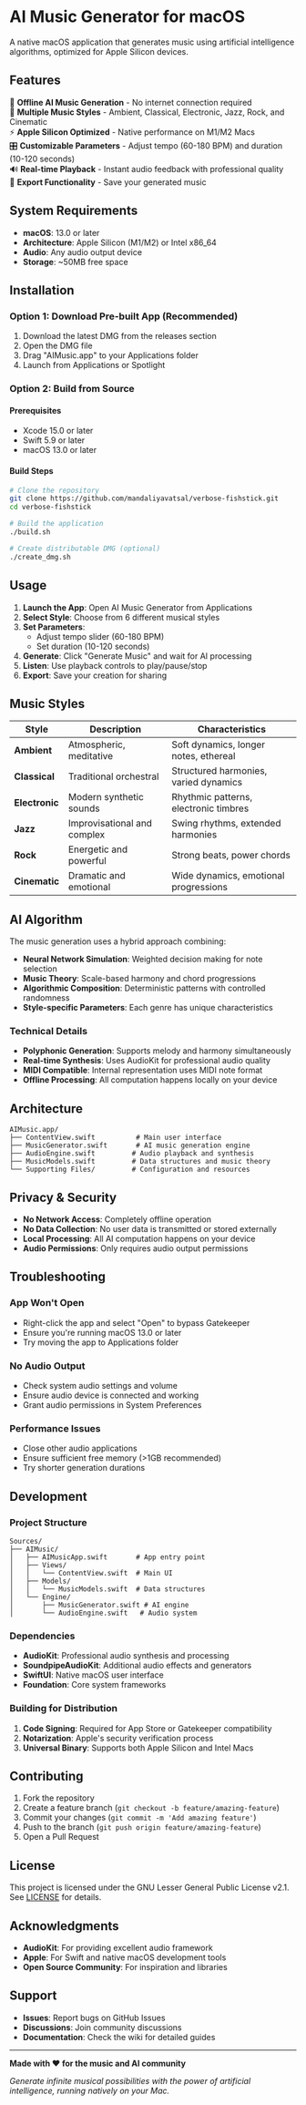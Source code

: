 # AI Music Generator for macOS

A native macOS application that generates music using artificial intelligence algorithms, optimized for Apple Silicon devices.

## Features

🎵 **Offline AI Music Generation** - No internet connection required  
🎨 **Multiple Music Styles** - Ambient, Classical, Electronic, Jazz, Rock, and Cinematic  
⚡ **Apple Silicon Optimized** - Native performance on M1/M2 Macs  
🎛️ **Customizable Parameters** - Adjust tempo (60-180 BPM) and duration (10-120 seconds)  
🔊 **Real-time Playback** - Instant audio feedback with professional quality  
💾 **Export Functionality** - Save your generated music  

## System Requirements

- **macOS**: 13.0 or later
- **Architecture**: Apple Silicon (M1/M2) or Intel x86_64
- **Audio**: Any audio output device
- **Storage**: ~50MB free space

## Installation

### Option 1: Download Pre-built App (Recommended)
1. Download the latest DMG from the releases section
2. Open the DMG file
3. Drag "AIMusic.app" to your Applications folder
4. Launch from Applications or Spotlight

### Option 2: Build from Source

#### Prerequisites
- Xcode 15.0 or later
- Swift 5.9 or later
- macOS 13.0 or later

#### Build Steps
```bash
# Clone the repository
git clone https://github.com/mandaliyavatsal/verbose-fishstick.git
cd verbose-fishstick

# Build the application
./build.sh

# Create distributable DMG (optional)
./create_dmg.sh
```

## Usage

1. **Launch the App**: Open AI Music Generator from Applications
2. **Select Style**: Choose from 6 different musical styles
3. **Set Parameters**: 
   - Adjust tempo slider (60-180 BPM)
   - Set duration (10-120 seconds)
4. **Generate**: Click "Generate Music" and wait for AI processing
5. **Listen**: Use playback controls to play/pause/stop
6. **Export**: Save your creation for sharing

## Music Styles

| Style | Description | Characteristics |
|-------|-------------|-----------------|
| **Ambient** | Atmospheric, meditative | Soft dynamics, longer notes, ethereal |
| **Classical** | Traditional orchestral | Structured harmonies, varied dynamics |
| **Electronic** | Modern synthetic sounds | Rhythmic patterns, electronic timbres |
| **Jazz** | Improvisational and complex | Swing rhythms, extended harmonies |
| **Rock** | Energetic and powerful | Strong beats, power chords |
| **Cinematic** | Dramatic and emotional | Wide dynamics, emotional progressions |

## AI Algorithm

The music generation uses a hybrid approach combining:

- **Neural Network Simulation**: Weighted decision making for note selection
- **Music Theory**: Scale-based harmony and chord progressions
- **Algorithmic Composition**: Deterministic patterns with controlled randomness
- **Style-specific Parameters**: Each genre has unique characteristics

### Technical Details

- **Polyphonic Generation**: Supports melody and harmony simultaneously
- **Real-time Synthesis**: Uses AudioKit for professional audio quality
- **MIDI Compatible**: Internal representation uses MIDI note format
- **Offline Processing**: All computation happens locally on your device

## Architecture

```
AIMusic.app/
├── ContentView.swift          # Main user interface
├── MusicGenerator.swift       # AI music generation engine
├── AudioEngine.swift         # Audio playback and synthesis
├── MusicModels.swift         # Data structures and music theory
└── Supporting Files/         # Configuration and resources
```

## Privacy & Security

- **No Network Access**: Completely offline operation
- **No Data Collection**: No user data is transmitted or stored externally
- **Local Processing**: All AI computation happens on your device
- **Audio Permissions**: Only requires audio output permissions

## Troubleshooting

### App Won't Open
- Right-click the app and select "Open" to bypass Gatekeeper
- Ensure you're running macOS 13.0 or later
- Try moving the app to Applications folder

### No Audio Output
- Check system audio settings and volume
- Ensure audio device is connected and working
- Grant audio permissions in System Preferences

### Performance Issues
- Close other audio applications
- Ensure sufficient free memory (>1GB recommended)
- Try shorter generation durations

## Development

### Project Structure
```
Sources/
├── AIMusic/
│   ├── AIMusicApp.swift       # App entry point
│   ├── Views/
│   │   └── ContentView.swift  # Main UI
│   ├── Models/
│   │   └── MusicModels.swift  # Data structures
│   └── Engine/
│       ├── MusicGenerator.swift # AI engine
│       └── AudioEngine.swift   # Audio system
```

### Dependencies
- **AudioKit**: Professional audio synthesis and processing
- **SoundpipeAudioKit**: Additional audio effects and generators
- **SwiftUI**: Native macOS user interface
- **Foundation**: Core system frameworks

### Building for Distribution

1. **Code Signing**: Required for App Store or Gatekeeper compatibility
2. **Notarization**: Apple's security verification process
3. **Universal Binary**: Supports both Apple Silicon and Intel Macs

## Contributing

1. Fork the repository
2. Create a feature branch (`git checkout -b feature/amazing-feature`)
3. Commit your changes (`git commit -m 'Add amazing feature'`)
4. Push to the branch (`git push origin feature/amazing-feature`)
5. Open a Pull Request

## License

This project is licensed under the GNU Lesser General Public License v2.1. See [LICENSE](LICENSE) for details.

## Acknowledgments

- **AudioKit**: For providing excellent audio framework
- **Apple**: For Swift and native macOS development tools
- **Open Source Community**: For inspiration and libraries

## Support

- **Issues**: Report bugs on GitHub Issues
- **Discussions**: Join community discussions
- **Documentation**: Check the wiki for detailed guides

---

**Made with ❤️ for the music and AI community**

*Generate infinite musical possibilities with the power of artificial intelligence, running natively on your Mac.*